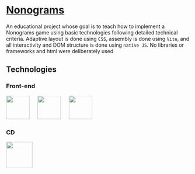 # [Nonograms](https://rolling-scopes-school.github.io/roundedtoken-JSFE2023Q4/nonograms/dist/index.html)
An educational project whose goal is to teach how to implement a Nonograms game using basic technologies following detailed technical criteria. Adaptive layout is done using `CSS`, assembly is done using `Vite`, and all interactivity and DOM structure is done using `native JS`. No libraries or frameworks and html were deliberately used

## Technologies
### Front-end
<p>
<img background-color='#ECD53F' width='64' src='https://github.com/RoundedToken/yacht_shop_admin/assets/117864556/1b62b65e-4f98-4380-af9f-b88054427eae'/>
&emsp;
<img background-color='#ECD53F' width='64' src='https://github.com/RoundedToken/hangman/assets/117864556/0eeda9d2-6ba1-40f8-b7c0-4977c1c505c7'/>
&emsp;
<img background-color='#ECD53F' width='64' src='https://github.com/RoundedToken/yacht_shop_admin/assets/117864556/fdcc9377-62cb-4c87-9349-6ef598ad74d2'/>
</p>

### CD
<img background-color='#ECD53F' width='72' height='72' src='https://github.com/RoundedToken/CoffeeHouse/assets/117864556/fd769f89-fe07-498d-aec2-2742938877c1'/>
